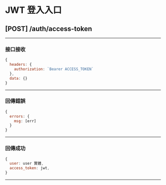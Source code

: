 # JWT 登入入口

## [POST] /auth/access-token

---

### 接口接收

```javascript
{
  headers: {
    authorization: `Bearer ACCESS_TOKEN`
  },
  data: {}
}
```

---

### 回傳錯誤

```javascript
{
  errors: {
    msg: [err]
  }
}
```

---

### 回傳成功

```javascript
{
  user: user 實體,
  access_token: jwt,
}
```

---
